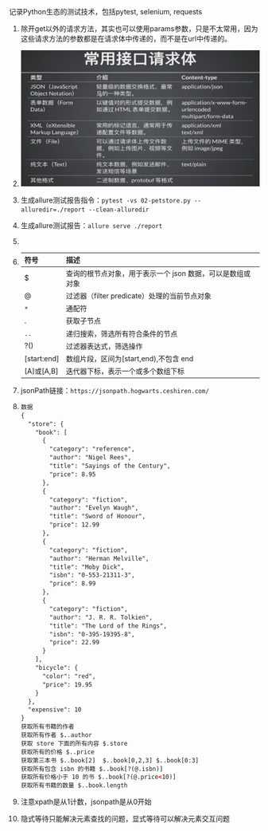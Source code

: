 
记录Python生态的测试技术，包括pytest, selenium, requests

1. 除开get以外的请求方法，其实也可以使用params参数，只是不太常用，因为这些请求方法的参数都是在请求体中传递的，而不是在url中传递的。
2. ![image-20240624161848877](README.assets/image-20240624161848877.png)
3. 生成allure测试报告指令：`pytest -vs 02-petstore.py --alluredir=./report --clean-alluredir`
4. 生成allure测试报告：`allure serve ./report`
5. 
6. | 符号        | 描述                                                       |
   | :---------- | :--------------------------------------------------------- |
   | $           | 查询的根节点对象，用于表示一个 json 数据，可以是数组或对象 |
   | @           | 过滤器（filter predicate）处理的当前节点对象               |
   | `*`         | 通配符                                                     |
   | .           | 获取子节点                                                 |
   | `..`        | 递归搜索，筛选所有符合条件的节点                           |
   | ?()         | 过滤器表达式，筛选操作                                     |
   | [start:end] | 数组片段，区间为[start,end),不包含 end                     |
   | [A]或[A,B]  | 迭代器下标，表示一个或多个数组下标                         |

7. jsonPath链接：`https://jsonpath.hogwarts.ceshiren.com/` 

8. ```xml
   数据
   {
     "store": {
       "book": [
         {
           "category": "reference",
           "author": "Nigel Rees",
           "title": "Sayings of the Century",
           "price": 8.95
         },
         {
           "category": "fiction",
           "author": "Evelyn Waugh",
           "title": "Sword of Honour",
           "price": 12.99
         },
         {
           "category": "fiction",
           "author": "Herman Melville",
           "title": "Moby Dick",
           "isbn": "0-553-21311-3",
           "price": 8.99
         },
         {
           "category": "fiction",
           "author": "J. R. R. Tolkien",
           "title": "The Lord of the Rings",
           "isbn": "0-395-19395-8",
           "price": 22.99
         }
       ],
       "bicycle": {
         "color": "red",
         "price": 19.95
       }
     },
     "expensive": 10
   }
   获取所有书籍的作者
   获取所有作者 $..author
   获取 store 下面的所有内容 $.store
   获取所有的价格 $..price
   获取第三本书 $..book[2]  $..book[0,2,3] $..book[0:3]
   获取所有包含 isbn 的书籍 $..book[?(@.isbn)]
   获取所有价格小于 10 的书 $..book[?(@.price<10)]
   获取所有书籍的数量 $..book.length
   ```

9. 注意xpath是从1计数，jsonpath是从0开始
10. 隐式等待只能解决元素查找的问题，显式等待可以解决元素交互问题